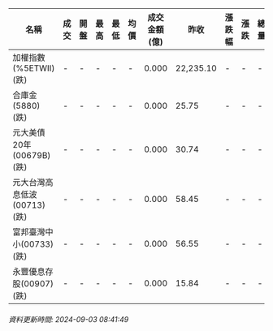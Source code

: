 | 名稱 | 成交 | 開盤 | 最高 | 最低 | 均價 | 成交金額(億) | 昨收 | 漲跌幅 | 漲跌 | 總量 | 昨量 | 振幅 |
| -------- | -------- | -------- | -------- |-------- | -------- | -------- |-------- |-------- |-------- | -------- | -------- |-------- |
|加權指數(%5ETWII) (跌)|-|-|-|-|-|0.000|22,235.10|-|-|-|-|0.00%|
|合庫金(5880) (跌)|-|-|-|-|-|0.000|25.75|-|-|-|-|0.00%|
|元大美債20年(00679B) (跌)|-|-|-|-|-|0.000|30.74|-|-|-|-|0.00%|
|元大台灣高息低波(00713) (跌)|-|-|-|-|-|0.000|58.45|-|-|-|-|0.00%|
|富邦臺灣中小(00733) (跌)|-|-|-|-|-|0.000|56.55|-|-|-|-|0.00%|
|永豐優息存股(00907) (跌)|-|-|-|-|-|0.000|15.84|-|-|-|-|0.00%|
###### 資料更新時間: 2024-09-03 08:41:49